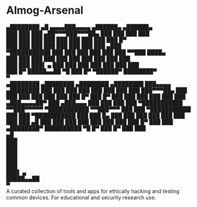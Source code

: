 # Almog-Arsenal

   ▄████████  ▄█         ▄▄▄▄███▄▄▄▄    ▄██████▄     ▄██████▄             
  ███    ███ ███       ▄██▀▀▀███▀▀▀██▄ ███    ███   ███    ███            
  ███    ███ ███       ███   ███   ███ ███    ███   ███    █▀             
  ███    ███ ███       ███   ███   ███ ███    ███  ▄███                   
▀███████████ ███       ███   ███   ███ ███    ███ ▀▀███ ████▄             
  ███    ███ ███       ███   ███   ███ ███    ███   ███    ███            
  ███    ███ ███▌    ▄ ███   ███   ███ ███    ███   ███    ███            
  ███    █▀  █████▄▄██  ▀█   ███   █▀   ▀██████▀    ████████▀             
             ▀                                                            
   ▄████████    ▄████████    ▄████████    ▄████████ ███▄▄▄▄      ▄████████
  ███    ███   ███    ███   ███    ███   ███    ███ ███▀▀▀██▄   ███    ███
  ███    ███   ███    ███   ███    █▀    ███    █▀  ███   ███   ███    ███
  ███    ███  ▄███▄▄▄▄██▀   ███         ▄███▄▄▄     ███   ███   ███    ███
▀███████████ ▀▀███▀▀▀▀▀   ▀███████████ ▀▀███▀▀▀     ███   ███ ▀███████████
  ███    ███ ▀███████████          ███   ███    █▄  ███   ███   ███    ███
  ███    ███   ███    ███    ▄█    ███   ███    ███ ███   ███   ███    ███
  ███    █▀    ███    ███  ▄████████▀    ██████████  ▀█   █▀    ███    █▀ 
               ███    ███                                                 
 ▄█                                                                       
███                                                                       
███                                                                       
███                                                                       
███                                                                       
███                                                                       
███▌    ▄                                                                 
█████▄▄██                                                                 
▀                                                                         
A curated collection of tools and apps for ethically hacking and testing common devices. For educational and security research use.
